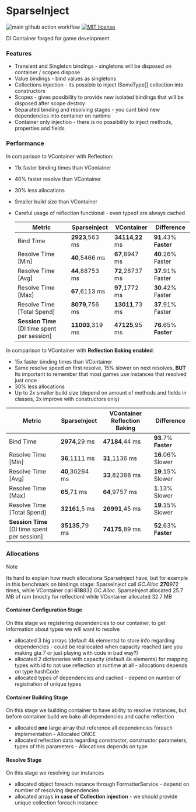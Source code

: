 # SparseInject
![main github action workflow](https://github.com/imkoi/sparse-inject/actions/workflows/dotnet.yml/badge.svg) [![MIT license](https://img.shields.io/badge/license-MIT-blue.svg)](LICENSE)

DI Container forged for game development

### Features
- Transient and Singleton bindings - singletons will be disposed on container / scopes dispose
- Value bindings - bind values as singletons
- Collections injection - its possible to inject ISomeType[] collection into constructors
- Scopes - gives possibility to provide new isolated bindings that will be disposed after scope destroy
- Separated binding and resolving stages - you cant bind new dependencies into container on runtime
- Container only injection - there is no possibility to inject methods, properties and fields

### Performance
In comparison to VContainer with Reflection:
- 11x faster binding times than VContainer
- 40% faster resolve than VContainer
- 30% less allocations
- Smaller build size than VContainer
- Careful usage of reflection functional - even typeof are always cached

  | Metric                                       | SparseInject    | VContainer      | Difference            |
  |----------------------------------------------|------------------|-----------------|-----------------------|
  | Bind Time                                    | **2923**,563 ms  | **34114,22** ms | **91**.43% **Faster** |
  | Resolve Time [Min]                           | **40**,5466 ms   | **67**,8947 ms  | **40**.26% Faster     |
  | Resolve Time [Avg]                           | **44**,88753 ms  | **72**,28737 ms | **37**.91% Faster     |
  | Resolve Time [Max]                           | **67**,6113 ms   | **97**,1772 ms  | **30**.42% Faster     |
  | Resolve Time [Total Spend]                   | **8079**,756 ms  | **13011**,73 ms | **37**.91% Faster     |
  | **Session Time** [DI time spent per session] | **11003**,319 ms | **47125**,95 ms | **76**.65% **Faster** |

In comparison to VContainer with **Reflection Baking enabled**:
- 15x faster binding times than VContainer
- Same resolve speed on first resolve, 15% slower on next resolves, **BUT** Its important to remember that most games use instances that resolved just once
- 30% less allocations
- Up to 2x smaller build size (depend on amount of methods and fields in classes, 2x improve with constructors only)

| Metric                                       | SparseInject   | VContainer **Reflection Baking** | Difference             |
|----------------------------------------------|-----------------|----------------------------------|------------------------|
| Bind Time                                    | **2974**,29 ms  | **47184**,44 ms                  | **93**.7% **Faster**   |
| Resolve Time [Min]                           | **36**,1111 ms  | **31**,1136 ms                   | **16**.06% Slower      |
| Resolve Time [Avg]                           | **40**,30264 ms | **33**,82388 ms                  | **19**.15% Slower      |
| Resolve Time [Max]                           | **65**,71 ms    | **64**,9757 ms                   | **1**.13%   Slower     |
| Resolve Time [Total Spend]                   | **32161**,5 ms  | **26991**,45 ms                  | **19**.15%    Slower   |
| **Session Time** [DI time spent per session] | **35135**,79 ms | **74175**,89 ms                  | **52**.63%  **Faster** |

### Allocations
> [!NOTE]
> Its hard to explain how much allocations SparseInject have, but for example in this benchmark on bindings stage:
> SparseInject call _GC.Alloc_ **270**972 times, while VContainer call **618**832 _GC.Alloc_.
> SparseInject allocated 25.7 MB of ram (mostly for reflection) while VContainer allocated 32.7 MB
#### Container Configuration Stage
On this stage we registering dependencies to our container, to get information about types we will want to resolve
- allocated 3 big arrays (default 4k elements) to store info regarding dependencies - could be reallocated when capacity reached (are you making gta 7 or just playing with code in bad way?)
- allocated 2 dictionaries with capacity (default 4k elements) for mapping types with id to not use reflection at runtime at all - allocations depends on type hashCode
- allocated types of dependencies and cached - depend on number of registration of unique types

#### Container Building Stage
On this stage we building container to have ability to resolve instances, but before container build we bake all dependencies and cache reflection
- allocated **one** large array that reference all dependencies foreach implementation - Allocated ONCE
- allocated reflection data regarding constructor, constructor parameters, types of this parameters - Allocations depends on type

#### Resolve Stage
On this stage we resolving our instances
- allocated object foreach instance through FormatterService - depend on number of resolving dependencies
- allocated arrays **in case of Collection injection** - we should provide unique collection foreach instance
